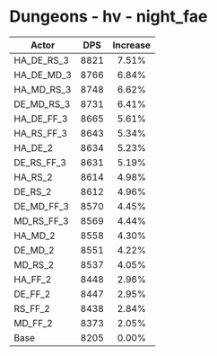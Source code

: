 # Dungeons - hv - night_fae
| Actor | DPS | Increase |
|---|:---:|:---:|
|HA_DE_RS_3|8821|7.51%|
|HA_DE_MD_3|8766|6.84%|
|HA_MD_RS_3|8748|6.62%|
|DE_MD_RS_3|8731|6.41%|
|HA_DE_FF_3|8665|5.61%|
|HA_RS_FF_3|8643|5.34%|
|HA_DE_2|8634|5.23%|
|DE_RS_FF_3|8631|5.19%|
|HA_RS_2|8614|4.98%|
|DE_RS_2|8612|4.96%|
|DE_MD_FF_3|8570|4.45%|
|MD_RS_FF_3|8569|4.44%|
|HA_MD_2|8558|4.30%|
|DE_MD_2|8551|4.22%|
|MD_RS_2|8537|4.05%|
|HA_FF_2|8448|2.96%|
|DE_FF_2|8447|2.95%|
|RS_FF_2|8438|2.84%|
|MD_FF_2|8373|2.05%|
|Base|8205|0.00%|
